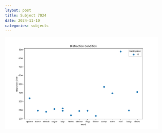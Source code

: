 ```yaml
---
layout: post
title: Subject 7024
date: 2024-11-10
categories: subjects
---
```


![](data/7024/run-5/7024_rt_acc_fuzzy_delay.png)
